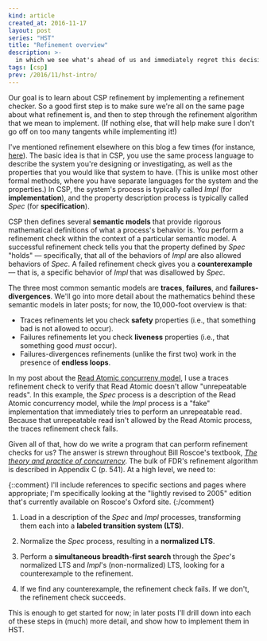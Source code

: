 ```yaml
---
kind: article
created_at: 2016-11-17
layout: post
series: "HST"
title: "Refinement overview"
description: >-
  in which we see what's ahead of us and immediately regret this decision
tags: [csp]
prev: /2016/11/hst-intro/
---
```


Our goal is to learn about CSP refinement by implementing a refinement checker.
So a good first step is to make sure we're all on the same page about what
refinement is, and then to step through the refinement algorithm that we mean to
implement.  (If nothing else, that will help make sure I don't go off on too
many tangents while implementing it!)

I've mentioned refinement elsewhere on this blog a few times (for instance,
[here](/2016/09/csp-read-atomic-internal/#refinement)).  The basic idea is that
in CSP, you use the same process language to describe the system you're
designing or investigating, as well as the properties that you would like that
system to have.  (This is unlike most other formal methods, where you have
separate languages for the system and the properties.)  In CSP, the system's
process is typically called *Impl* (for **implementation**), and the property
description process is typically called *Spec* (for **specification**).

CSP then defines several **semantic models** that provide rigorous mathematical
definitions of what a process's behavior is.  You perform a refinement check
within the context of a particular semantic model.  A successful refinement
check tells you that the property defined by *Spec* "holds" — specifically, that
all of the behaviors of *Impl* are also allowed behaviors of *Spec*.  A failed
refinement check gives you a **counterexample** — that is, a specific behavior
of *Impl* that was disallowed by *Spec*.

The three most common semantic models are **traces**, **failures**, and
**failures-divergences**.  We'll go into more detail about the mathematics
behind these semantic models in later posts; for now, the 10,000-foot overview
is that:

  - Traces refinements let you check **safety** properties (i.e., that something
    bad is not allowed to occur).
  - Failures refinements let you check **liveness** properties (i.e., that
    something good *must* occur).
  - Failures-divergences refinements (unlike the first two) work in the presence
    of **endless loops**.

In my post about the [Read Atomic concurreny model][RA], I use a traces
refinement check to verify that Read Atomic doesn't allow "unrepeatable reads".
In this example, the *Spec* process is a description of the Read Atomic
concurrency model, while the *Impl* process is a "fake" implementation that
immediately tries to perform an unrepeatable read.  Because that unrepeatable
read isn't allowed by the Read Atomic process, the traces refinement check
fails.

[RA]: /2016/09/csp-read-atomic-internal/#testing-it-out

Given all of that, how do we write a program that can perform refinement checks
for us?  The answer is strewn throughout Bill Roscoe's textbook, [*The theory
and practice of concurrency*][textbook].  The bulk of FDR's refinement algorithm
is described in Appendix C (p. 541).  At a high level, we need to:

{::comment}
I'll include references to specific sections and pages where appropriate; I'm
specifically looking at the "lightly revised to 2005" edition that's currently
available on Roscoe's Oxford site.
{:/comment}

[textbook]: https://www.cs.ox.ac.uk/bill.roscoe/publications/68b.pdf

  1. Load in a description of the *Spec* and *Impl* processes, transforming them
     each into a **labeled transition system (LTS)**.

  2. Normalize the *Spec* process, resulting in a **normalized LTS**.

  3. Perform a **simultaneous breadth-first search** through the *Spec*'s
     normalized LTS and *Impl*'s (non-normalized) LTS, looking for a
     counterexample to the refinement.

  4. If we find any counterexample, the refinement check fails.  If we don't,
     the refinement check succeeds.

This is enough to get started for now; in later posts I'll drill down into each
of these steps in (much) more detail, and show how to implement them in HST.
